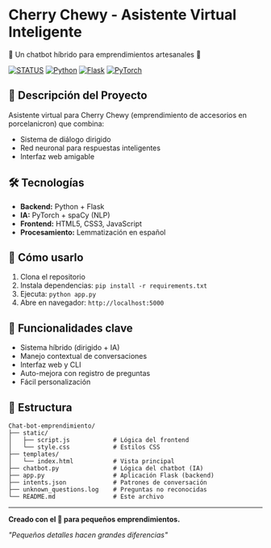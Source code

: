  # Cherry Chewy - Asistente Virtual Inteligente

🌸 Un chatbot híbrido para emprendimientos artesanales 🌸

[![STATUS](https://img.shields.io/badge/STATUS-EN%20DESARROLLO-green)]()
[![Python](https://img.shields.io/badge/Python-3.8+-blue)]()
[![Flask](https://img.shields.io/badge/Flask-2.0+-yellow)]()
[![PyTorch](https://img.shields.io/badge/PyTorch-1.8+-red)]()

## 🍒 Descripción del Proyecto

Asistente virtual para Cherry Chewy (emprendimiento de accesorios en porcelanicron) que combina:
- Sistema de diálogo dirigido
- Red neuronal para respuestas inteligentes
- Interfaz web amigable

## 🛠️ Tecnologías

- **Backend:** Python + Flask
- **IA:** PyTorch + spaCy (NLP)
- **Frontend:** HTML5, CSS3, JavaScript
- **Procesamiento:** Lemmatización en español

## 🚀 Cómo usarlo

1. Clona el repositorio
2. Instala dependencias: `pip install -r requirements.txt`
3. Ejecuta: `python app.py`
4. Abre en navegador: `http://localhost:5000`

## 🌟 Funcionalidades clave

- Sistema híbrido (dirigido + IA)
- Manejo contextual de conversaciones
- Interfaz web y CLI
- Auto-mejora con registro de preguntas
- Fácil personalización

## 📂 Estructura

```plaintext
Chat-bot-emprendimiento/
├── static/
│   ├── script.js            # Lógica del frontend
│   └── style.css            # Estilos CSS
├── templates/
│   └── index.html           # Vista principal
├── chatbot.py               # Lógica del chatbot (IA)
├── app.py                   # Aplicación Flask (backend)
├── intents.json             # Patrones de conversación
├── unknown_questions.log    # Preguntas no reconocidas
└── README.md                # Este archivo
```
---

**Creado con el 💖 para pequeños emprendimientos.**

*"Pequeños detalles hacen grandes diferencias"*
